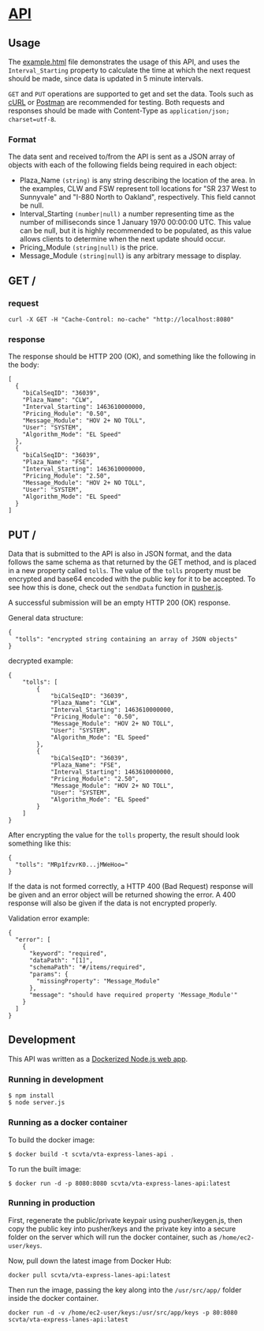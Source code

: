 # [API](https://github.com/vta/expresslanes-api/tree/master/api)

## Usage

The [example.html](http://rawgit.com/vta/expresslanes-api/master/example.html) file demonstrates the usage of this API, and uses the `Interval_Starting` property to calculate the time at which the next request should be made, since data is updated in 5 minute intervals.

`GET` and `PUT` operations are supported to get and set the data. Tools such as [cURL](https://curl.haxx.se/) or [Postman](https://www.getpostman.com/) are recommended for testing. Both requests and responses should be made with Content-Type as `application/json; charset=utf-8`.

### Format
The data sent and received to/from the API is sent as a JSON array of objects with each of the following fields being required in each object:
* Plaza_Name `(string)` is any string describing the location of the area. In the examples, CLW and FSW represent toll locations for "SR 237 West to Sunnyvale" and "I-880 North to Oakland", respectively. This field cannot be null.
* Interval_Starting `(number|null)` a number representing time as the number of milliseconds since 1 January 1970 00:00:00 UTC. This value can be null, but it is highly recommended to be populated, as this value allows clients to determine when the next update should occur.
* Pricing_Module `(string|null)` is the price.
* Message_Module `(string|null`) is any arbitrary message to display.


## GET /
### request
```
curl -X GET -H "Cache-Control: no-cache" "http://localhost:8080"
````

### response
The response should be HTTP 200 (OK), and something like the following in the body:
```
[
  {
    "biCalSeqID": "36039",
    "Plaza_Name": "CLW",
    "Interval_Starting": 1463610000000,
    "Pricing_Module": "0.50",
    "Message_Module": "HOV 2+ NO TOLL",
    "User": "SYSTEM",
    "Algorithm_Mode": "EL Speed"
  },
  {
    "biCalSeqID": "36039",
    "Plaza_Name": "FSE",
    "Interval_Starting": 1463610000000,
    "Pricing_Module": "2.50",
    "Message_Module": "HOV 2+ NO TOLL",
    "User": "SYSTEM",
    "Algorithm_Mode": "EL Speed"
  }
]
```

## PUT /
Data that is submitted to the API is also in JSON format, and the data follows the same schema as that returned by the GET method, and is placed in a new property called `tolls`.  The value of the `tolls` property must be encrypted and base64 encoded with the public key for it to be accepted. To see how this is done, check out the `sendData` function in [pusher.js](../pusher/pusher.js).

A successful submission will be an empty HTTP 200 (OK) response.


General data structure:
```
{
  "tolls": "encrypted string containing an array of JSON objects"
}
```


decrypted example:
```
{
    "tolls": [
        {
            "biCalSeqID": "36039",
            "Plaza_Name": "CLW",
            "Interval_Starting": 1463610000000,
            "Pricing_Module": "0.50",
            "Message_Module": "HOV 2+ NO TOLL",
            "User": "SYSTEM",
            "Algorithm_Mode": "EL Speed"
        },
        {
            "biCalSeqID": "36039",
            "Plaza_Name": "FSE",
            "Interval_Starting": 1463610000000,
            "Pricing_Module": "2.50",
            "Message_Module": "HOV 2+ NO TOLL",
            "User": "SYSTEM",
            "Algorithm_Mode": "EL Speed"
        }
    ]
}
```

After encrypting the value for the `tolls` property, the result should look something like this:

```
{
  "tolls": "MRp1fzvrK0...jMWeHoo="
}
```


If the data is not formed correctly, a HTTP 400 (Bad Request) response will be given and an error object will be returned showing the error. A 400 response will also be given if the data is not encrypted properly.

Validation error example:
```
{
  "error": [
    {
      "keyword": "required",
      "dataPath": "[1]",
      "schemaPath": "#/items/required",
      "params": {
        "missingProperty": "Message_Module"
      },
      "message": "should have required property 'Message_Module'"
    }
  ]
}
```


## Development

This API was written as a [Dockerized Node.js web app](https://nodejs.org/en/docs/guides/nodejs-docker-webapp/).


### Running in development
```
$ npm install
$ node server.js
```

### Running as a docker container

To build the docker image:

    $ docker build -t scvta/vta-express-lanes-api .

To run the built image:

    $ docker run -d -p 8080:8080 scvta/vta-express-lanes-api:latest


### Running in production
First, regenerate the public/private keypair using pusher/keygen.js, then copy the public key into pusher/keys and the private key into a secure folder on the server which will run the docker container, such as `/home/ec2-user/keys`.

Now, pull down the latest image from Docker Hub:

    docker pull scvta/vta-express-lanes-api:latest

Then run the image, passing the key along into the `/usr/src/app/` folder inside the docker container.

    docker run -d -v /home/ec2-user/keys:/usr/src/app/keys -p 80:8080 scvta/vta-express-lanes-api:latest

